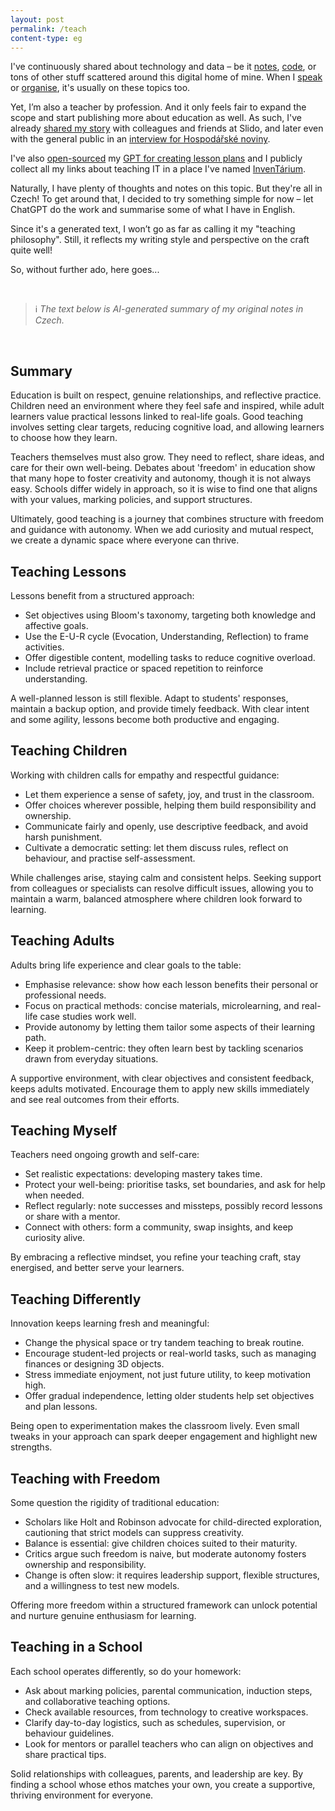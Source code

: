 ```yaml
---
layout: post
permalink: /teach
content-type: eg
---
```


I've continuously shared about technology and data – be it [notes](/garden),
[code](https://github.com/one-data-cookie), or tons of other stuff scattered
around this digital home of mine. When I [speak](/projects/?category=speaking) or
[organise](/projects/?category=organising), it's usually on these topics too.

Yet, I’m also a teacher by profession. And it only feels fair to expand the scope and
start publishing more about education as well. As such, I've already
[shared my story](https://docs.google.com/presentation/d/102q9YcA9-NbcMFPAymZiqbcYfqKHz8n_ivueR3iW-DA/edit)
with colleagues and friends at Slido, and later even with the general public in an
[interview for Hospodářské noviny](https://archiv.hn.cz/c7-67526750-qsjc5-ee646ccf58303c7).

I've also [open-sourced](https://gist.github.com/one-data-cookie/cf3ad5b633f838f519455327af16468d)
my [GPT for creating lesson plans](https://chatgpt.com/g/g-LVHsur4qW-teacheur) and I publicly collect
all my links about teaching IT in a place I've named [InvenTárium](/inventarium).

Naturally, I have plenty of thoughts and notes on this topic. But they're all in Czech!
To get around that, I decided to try something simple for now – let ChatGPT do the work
and summarise some of what I have in English.

Since it's a generated text, I won’t go as far as calling it my "teaching philosophy".
Still, it reflects my writing style and perspective on the craft quite well!

So, without further ado, here goes...

<br>
 
> ℹ️ *The text below is AI-generated summary of my original notes in Czech.*

<br>

## Summary
Education is built on respect, genuine relationships, and reflective practice. Children
need an environment where they feel safe and inspired, while adult learners value
practical lessons linked to real-life goals. Good teaching involves setting clear
targets, reducing cognitive load, and allowing learners to choose how they learn.

Teachers themselves must also grow. They need to reflect, share ideas, and care for
their own well-being. Debates about 'freedom' in education show that many hope to
foster creativity and autonomy, though it is not always easy. Schools differ widely in
approach, so it is wise to find one that aligns with your values, marking policies,
and support structures.

Ultimately, good teaching is a journey that combines structure with freedom and
guidance with autonomy. When we add curiosity and mutual respect, we create a dynamic
space where everyone can thrive.

## Teaching Lessons
Lessons benefit from a structured approach:
- Set objectives using Bloom's taxonomy, targeting both knowledge and affective goals.
- Use the E-U-R cycle (Evocation, Understanding, Reflection) to frame activities.
- Offer digestible content, modelling tasks to reduce cognitive overload.
- Include retrieval practice or spaced repetition to reinforce understanding.

A well-planned lesson is still flexible. Adapt to students' responses, maintain a
backup option, and provide timely feedback. With clear intent and some agility, lessons
become both productive and engaging.

## Teaching Children
Working with children calls for empathy and respectful guidance:
- Let them experience a sense of safety, joy, and trust in the classroom.
- Offer choices wherever possible, helping them build responsibility and ownership.
- Communicate fairly and openly, use descriptive feedback, and avoid harsh punishment.
- Cultivate a democratic setting: let them discuss rules, reflect on behaviour, and
  practise self-assessment.

While challenges arise, staying calm and consistent helps. Seeking support from
colleagues or specialists can resolve difficult issues, allowing you to maintain a
warm, balanced atmosphere where children look forward to learning.

## Teaching Adults
Adults bring life experience and clear goals to the table:
- Emphasise relevance: show how each lesson benefits their personal or professional
  needs.
- Focus on practical methods: concise materials, microlearning, and real-life
  case studies work well.
- Provide autonomy by letting them tailor some aspects of their learning path.
- Keep it problem-centric: they often learn best by tackling scenarios drawn from
  everyday situations.

A supportive environment, with clear objectives and consistent feedback, keeps adults
motivated. Encourage them to apply new skills immediately and see real outcomes from
their efforts.

## Teaching Myself
Teachers need ongoing growth and self-care:
- Set realistic expectations: developing mastery takes time.
- Protect your well-being: prioritise tasks, set boundaries, and ask for help when
  needed.
- Reflect regularly: note successes and missteps, possibly record lessons or share with
  a mentor.
- Connect with others: form a community, swap insights, and keep curiosity alive.

By embracing a reflective mindset, you refine your teaching craft, stay energised, and
better serve your learners.

## Teaching Differently
Innovation keeps learning fresh and meaningful:
- Change the physical space or try tandem teaching to break routine.
- Encourage student-led projects or real-world tasks, such as managing finances or
  designing 3D objects.
- Stress immediate enjoyment, not just future utility, to keep motivation high.
- Offer gradual independence, letting older students help set objectives and plan
  lessons.

Being open to experimentation makes the classroom lively. Even small tweaks in your
approach can spark deeper engagement and highlight new strengths.

## Teaching with Freedom
Some question the rigidity of traditional education:
- Scholars like Holt and Robinson advocate for child-directed exploration, cautioning
  that strict models can suppress creativity.
- Balance is essential: give children choices suited to their maturity.
- Critics argue such freedom is naive, but moderate autonomy fosters ownership and
  responsibility.
- Change is often slow: it requires leadership support, flexible structures, and a
  willingness to test new models.

Offering more freedom within a structured framework can unlock potential and nurture
genuine enthusiasm for learning.

## Teaching in a School
Each school operates differently, so do your homework:
- Ask about marking policies, parental communication, induction steps, and collaborative
  teaching options.
- Check available resources, from technology to creative workspaces.
- Clarify day-to-day logistics, such as schedules, supervision, or behaviour guidelines.
- Look for mentors or parallel teachers who can align on objectives and share practical
  tips.

Solid relationships with colleagues, parents, and leadership are key. By finding a
school whose ethos matches your own, you create a supportive, thriving environment
for everyone.
